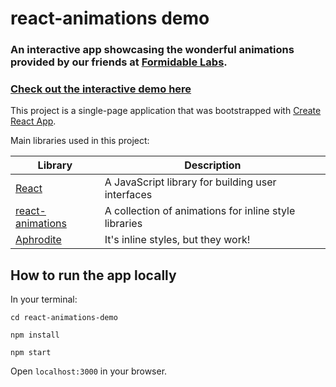 # react-animations demo

### An interactive app showcasing the wonderful animations provided by our friends at [Formidable Labs](https://formidable.com/). 

### [Check out the interactive demo here](react-animations-demo.surge.sh)

This project is a single-page application that was bootstrapped with [Create React App](https://github.com/facebookincubator/create-react-app).

Main libraries used in this project:

Library | Description
------------ | -------------
[React](https://facebook.github.io/react/) | A JavaScript library for building user interfaces
[react-animations](https://github.com/FormidableLabs/react-animations) | A collection of animations for inline style libraries
[Aphrodite](https://github.com/Khan/aphrodite) | It's inline styles, but they work!

## How to run the app locally

In your terminal:

`cd react-animations-demo `

`npm install`

`npm start`

Open `localhost:3000` in your browser.




